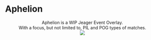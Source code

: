 # Aphelion
<p align="center">
    Aphelion is a WIP Jeager Event Overlay.<br/>
    With a focus, but not limited to, PIL and POG types of matches.<br/>
    <img src="https://i.imgur.com/YmHz9b5.jpg">
</p>
